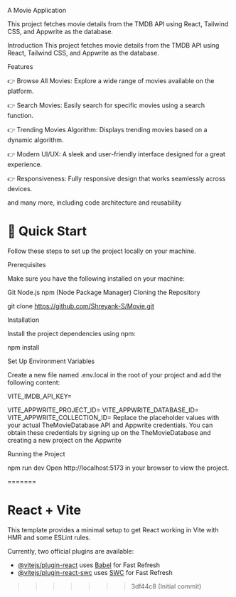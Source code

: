 
A Movie Application

This project fetches movie details from the TMDB API using React, Tailwind CSS, and Appwrite as the database.


Introduction
This project fetches movie details from the TMDB API using React, Tailwind CSS, and Appwrite as the database.


Features

👉 Browse All Movies: Explore a wide range of movies available on the platform.

👉 Search Movies: Easily search for specific movies using a search function.

👉 Trending Movies Algorithm: Displays trending movies based on a dynamic algorithm.

👉 Modern UI/UX: A sleek and user-friendly interface designed for a great experience.

👉 Responsiveness: Fully responsive design that works seamlessly across devices.

and many more, including code architecture and reusability


# 🤸 Quick Start
Follow these steps to set up the project locally on your machine.

Prerequisites

Make sure you have the following installed on your machine:

Git
Node.js
npm (Node Package Manager)
Cloning the Repository

git clone https://github.com/Shreyank-S/Movie.git

Installation

Install the project dependencies using npm:

npm install

Set Up Environment Variables

Create a new file named .env.local in the root of your project and add the following content:

VITE_IMDB_API_KEY=

VITE_APPWRITE_PROJECT_ID=
VITE_APPWRITE_DATABASE_ID=
VITE_APPWRITE_COLLECTION_ID=
Replace the placeholder values with your actual TheMovieDatabase API and Appwrite credentials. You can obtain these credentials by signing up on the TheMovieDatabase and creating a new project on the Appwrite

Running the Project

npm run dev
Open http://localhost:5173 in your browser to view the project.

=======
# React + Vite

This template provides a minimal setup to get React working in Vite with HMR and some ESLint rules.

Currently, two official plugins are available:

- [@vitejs/plugin-react](https://github.com/vitejs/vite-plugin-react/blob/main/packages/plugin-react/README.md) uses [Babel](https://babeljs.io/) for Fast Refresh
- [@vitejs/plugin-react-swc](https://github.com/vitejs/vite-plugin-react-swc) uses [SWC](https://swc.rs/) for Fast Refresh
>>>>>>> 3df44c8 (Initial commit)
